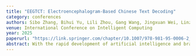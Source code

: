 ```yaml
---
title: "EEGTCT: Electroencephalogram-Based Chinese Text Decoding"
category: conferences
authors: Sibo Zhang, Bihui Yu, Lili Zhou, Gang Wang, Jingxuan Wei, Linzhuang Sun, Liping Bu
venue: International Conference on Intelligent Computing
year: 2025
paperurl: "https://link.springer.com/chapter/10.1007/978-981-95-0006-2_15"
abstract: With the rapid development of artificial intelligence and brain science, decoding text from brain signals for cognitive brain-computer interface (BCI) has garnered increasing attention. Among various brain signals, electroencephalography (EEG), a non-invasive modality, offers advantages such as ease of acquisition and high temporal resolution. This paper proposes a method for EEG signal acquisition based on control question stimulation with 8 electrode channels and introduces the ChiCo dataset, which aligns 1040 Chinese text corpora with EEG data. Furthermore, we present a novel framework, EEGTCT, based on the BART model and discrete codex coding, to decode EEG into corresponding Chinese text, achieving a BLEU-1 score of 52.95 on the ChiCo dataset. The findings provide valuable insights for improving BCI for individuals with speech disorders and for understanding the neural mechanisms of Chinese language processing.
---
```

